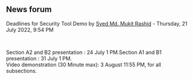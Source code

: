 <h2>News forum</h2><a href="https://moodle.cse.buet.ac.bd/user/view.php?id=1878&course=704"></a>
Deadlines for Security Tool Demo 
by <a href="https://moodle.cse.buet.ac.bd/user/view.php?id=1878&course=704">Syed Md. Mukit Rashid</a> - Thursday, 21 July 2022, 9:54 PM


 

Section A2 and B2 presentation : 24 July 1 PM.Section A1 and B1 presentation : 31 July 1 PM.<br />Video demonstration (30 Minute max): 3 August 11:55 PM, for all subsections.






